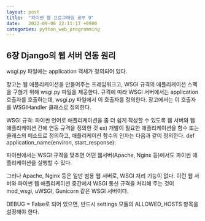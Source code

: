 ```yaml
---
layout: post
title:  "파이썬 웹 프로그래밍 공부 9"
date:   2022-09-06 22:11:17 +0900
categories: python_web_programming
---
```



## 6장 Django의 웹 서버 연동 원리

wsgi.py 파일에는 application 객체가 정의되어 있다.

장고는 웹 애플리케이션을 만들어주는 프레임워크고, WSGI 규격의 애플리케이션 스펙을 구혆기 위해 wsgi.py 파일을 제공한다. 규격에 따라 WSGI 서버에서는 application 호출자를 호출하는데, wsgi.py 파일에서 이 호출자를 정의한다. 장고에서는 이 호출자를 WSGIHandler 클래스로 정의한다.


WSGI 규격: 파이썬 언어로 애플리케이션을 좀 더 쉽게 작성할 수 있도록 웹 서버와 웹 애플리케이션 간에 연동 규격을 정의한 것
ex) 개발이 필요한 애플리케이션을 함수 또는 클래스의 메소드로 정의하고, 애플리케이션 함수의 인자는 다음과 같이 정의한다.
def application_name(environ, start_response):


파이썬에서는 WSGI 규격을 맞추면 어떤 웹서버(Apache, Nginx 등)에서도 파이썬 애플리케이션을 실행할 수 있다.

그러나 Apache, Nginx 등은 일반 범용 웹 서버로, WSGI 처리 기능이 없다. 이런 웹 서버와 파이썬 웹 애플리케이션 중간에서 WSGI 통신 규격을 처리해 주는 것이 mod_wsgi, uWSGI, Gunicorn 같은 WSGI 서버이다.


DEBUG = False로 되어 있으면, 반드시 settings 모듈의 ALLOWED_HOSTS 항목을 설정해야 한다.




